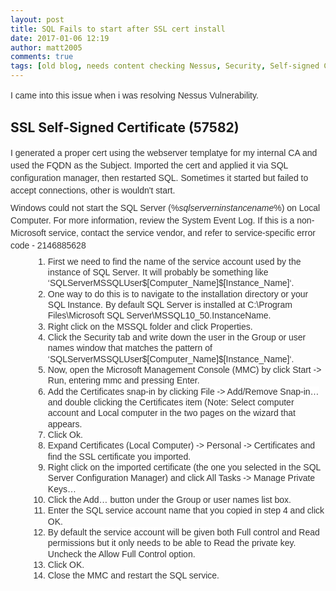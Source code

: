 ```yaml
---
layout: post
title: SQL Fails to start after SSL cert install
date: 2017-01-06 12:19
author: matt2005
comments: true
tags: [old blog, needs content checking Nessus, Security, Self-signed Certificate, SQL, SSL, Windows]
---
```

<p style="line-height:15pt;font-family:Arial;font-size:10.5pt;color:#333333;margin:0 0 6pt;">I came into this issue when i was resolving Nessus Vulnerability.</p>

<h2 class="vuln-title" title="Plugin Name: SSL Self-Signed Certificate, Plugin ID: 57582">SSL Self-Signed Certificate (57582)</h2>
<p style="line-height:15pt;font-family:Arial;font-size:10.5pt;color:#333333;margin:0 0 6pt;">I generated a proper cert using the webserver templatye for my internal CA and used the FQDN as the Subject. Imported the cert and applied it via SQL configuration manager, then restarted SQL. Sometimes it started but failed to accept connections, other is wouldn't start.</p>
<p style="line-height:15pt;font-family:Arial;font-size:10.5pt;color:#333333;margin:0 0 6pt;"><span style="background:white;">Windows could not start the SQL Server (%</span><span style="font-style:italic;background:white;">sqlserverninstancename</span><span style="background:white;">%) on Local Computer. For more information, review the System Event Log. If this is a non-Microsoft service, contact the service vendor, and refer to service-specific error code - 2146885628</span></p>

<ol style="margin-left:.375in;direction:ltr;unicode-bidi:embed;margin-top:0;margin-bottom:0;font-family:Arial;font-size:10.5pt;font-weight:normal;font-style:normal;" type="1">
	<li style="margin-top:0;margin-bottom:0;vertical-align:middle;line-height:13pt;color:#333333;" value="1"><span style="font-family:Arial;font-size:10.5pt;font-weight:normal;font-style:normal;background:white;">First we need to find the name of the service account used by the instance of SQL Server. It will probably be something like ‘SQLServerMSSQLUser$[Computer_Name]$[Instance_Name]‘.</span></li>
</ol>
<ol style="margin-left:.375in;direction:ltr;unicode-bidi:embed;margin-top:0;margin-bottom:0;font-family:Arial;font-size:10.5pt;font-weight:normal;font-style:normal;" type="1">
	<li style="margin-top:0;margin-bottom:0;vertical-align:middle;line-height:13pt;color:#333333;" value="2"><span style="font-family:Arial;font-size:10.5pt;font-weight:normal;font-style:normal;background:white;">One way to do this is to navigate to the installation directory or your SQL Instance. By default SQL Server is installed at C:\Program Files\Microsoft SQL Server\MSSQL10_50.InstanceName.</span></li>
	<li style="margin-top:0;margin-bottom:0;vertical-align:middle;line-height:13pt;color:#333333;"><span style="font-family:Arial;font-size:10.5pt;background:white;">Right click on the MSSQL folder and click Properties.</span></li>
</ol>
<ol style="margin-left:.375in;direction:ltr;unicode-bidi:embed;margin-top:0;margin-bottom:0;font-family:Arial;font-size:10.5pt;font-weight:normal;font-style:normal;" type="1">
	<li style="margin-top:0;margin-bottom:0;vertical-align:middle;line-height:13pt;color:#333333;" value="4"><span style="font-family:Arial;font-size:10.5pt;font-weight:normal;font-style:normal;background:white;">Click the Security tab and write down the user in the Group or user names window that matches the pattern of ‘SQLServerMSSQLUser$[Computer_Name]$[Instance_Name]‘.</span></li>
	<li style="margin-top:0;margin-bottom:0;vertical-align:middle;line-height:13pt;color:#333333;"><span style="font-family:Arial;font-size:10.5pt;background:white;">Now, open the Microsoft Management Console (MMC) by click Start -&gt; Run, entering mmc and pressing Enter.</span></li>
	<li style="margin-top:0;margin-bottom:0;vertical-align:middle;line-height:13pt;color:#333333;"><span style="font-family:Arial;font-size:10.5pt;background:white;">Add the Certificates snap-in by clicking File -&gt; Add/Remove Snap-in… and double clicking the Certificates item (Note: Select computer account and Local computer in the two pages on the wizard that appears.</span></li>
	<li style="margin-top:0;margin-bottom:0;vertical-align:middle;line-height:13pt;color:#333333;"><span style="font-family:Arial;font-size:10.5pt;background:white;">Click Ok.</span></li>
</ol>
<ol style="margin-left:.375in;direction:ltr;unicode-bidi:embed;margin-top:0;margin-bottom:0;font-family:Arial;font-size:10.5pt;font-weight:normal;font-style:normal;" type="1">
	<li style="margin-top:0;margin-bottom:0;vertical-align:middle;line-height:13pt;color:#333333;" value="8"><span style="font-family:Arial;font-size:10.5pt;font-weight:normal;font-style:normal;background:white;">Expand Certificates (Local Computer) -&gt; Personal -&gt; Certificates and find the SSL certificate you imported.</span></li>
</ol>
<ol style="margin-left:.375in;direction:ltr;unicode-bidi:embed;margin-top:0;margin-bottom:0;font-family:Arial;font-size:10.5pt;font-weight:normal;font-style:normal;" type="1">
	<li style="margin-top:0;margin-bottom:0;vertical-align:middle;line-height:13pt;color:#333333;" value="9"><span style="font-family:Arial;font-size:10.5pt;font-weight:normal;font-style:normal;background:white;">Right click on the imported certificate (the one you selected in the SQL Server Configuration Manager) and click All Tasks -&gt; Manage Private Keys…</span></li>
</ol>
<ol style="margin-left:.375in;direction:ltr;unicode-bidi:embed;margin-top:0;margin-bottom:0;font-family:Arial;font-size:10.5pt;font-weight:normal;font-style:normal;" type="1">
	<li style="margin-top:0;margin-bottom:0;vertical-align:middle;line-height:13pt;color:#333333;" value="10"><span style="font-family:Arial;font-size:10.5pt;font-weight:normal;font-style:normal;background:white;">Click the Add… button under the Group or user names list box.</span></li>
</ol>
<ol style="margin-left:.375in;direction:ltr;unicode-bidi:embed;margin-top:0;margin-bottom:0;font-family:Arial;font-size:10.5pt;font-weight:normal;font-style:normal;" type="1">
	<li style="margin-top:0;margin-bottom:0;vertical-align:middle;line-height:13pt;color:#333333;" value="11"><span style="font-family:Arial;font-size:10.5pt;font-weight:normal;font-style:normal;background:white;">Enter the SQL service account name that you copied in step 4 and click OK.</span></li>
</ol>
<ol style="margin-left:.375in;direction:ltr;unicode-bidi:embed;margin-top:0;margin-bottom:0;font-family:Arial;font-size:10.5pt;font-weight:normal;font-style:normal;" type="1">
	<li style="margin-top:0;margin-bottom:0;vertical-align:middle;line-height:13pt;color:#333333;" value="12"><span style="font-family:Arial;font-size:10.5pt;font-weight:normal;font-style:normal;background:white;">By default the service account will be given both Full control and Read permissions but it only needs to be able to Read the private key. Uncheck the Allow Full Control option.</span></li>
	<li style="margin-top:0;margin-bottom:0;vertical-align:middle;line-height:13pt;color:#333333;"><span style="font-family:Arial;font-size:10.5pt;background:white;">Click OK.</span></li>
	<li style="margin-top:0;margin-bottom:0;vertical-align:middle;line-height:13pt;color:#333333;"><span style="font-family:Arial;font-size:10.5pt;background:white;">Close the MMC and restart the SQL service.</span></li>
</ol>
